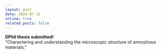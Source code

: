```yaml
---
layout: post
date: 2024-07-12
inline: true
related_posts: false
---
```


**DPhil thesis submitted!**
<br>
"Charactering and understanding the microscopic structure of amorphous materials."
